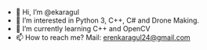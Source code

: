 - 👋 Hi, I’m @ekaragul
- 👀 I’m interested in Python 3, C++, C# and Drone Making. 
- 🌱 I’m currently learning C++ and OpenCV
- 📫 How to reach me? Mail: erenkaragul24@gmail.com 


